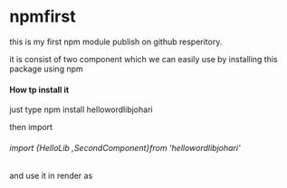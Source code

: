 # npmfirst
this is my first npm module publish on github resperitory. 

it is consist of two component which we can easily use by installing this package using npm
#### How tp install it

just type npm install hellowordlibjohari

then import

###### import {HelloLib ,SecondComponent}from 'hellowordlibjohari'

and use it in render as
 ###### <HelloLib/>
 ######  <SecondComponent/>
